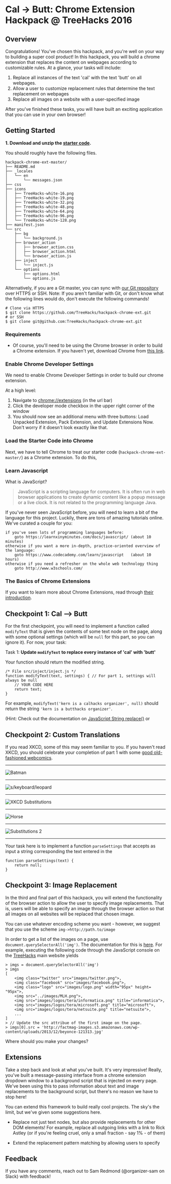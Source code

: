 # Cal -> Butt: Chrome Extension Hackpack @ TreeHacks 2016

## Overview

Congratulations! You've chosen this hackpack, and you're well on your way to building a super cool product! In this hackpack, you will build a chrome extension that replaces the content on webpages according to customizable rules. At a glance, your tasks will include:

1. Replace all instances of the text 'cal' with the text 'butt' on all webpages.
2. Allow a user to customize replacement rules that determine the text replacement on webpages
3. Replace all images on a website with a user-specified image 

After you've finished these tasks, you will have built an exciting application that you can use in your own browser!

## Getting Started

**1. Download and unzip the [starter code](https://github.com/TreeHacks/hackpack-chrome-ext/archive/master.zip).**

You should roughly have the following files.

```
hackpack-chrome-ext-master/
├── README.md
├── _locales
│   └── en
│       └── messages.json
├── css
├── icons
│   ├── TreeHacks-white-16.png
│   ├── TreeHacks-white-19.png
│   ├── TreeHacks-white-32.png
│   ├── TreeHacks-white-48.png
│   ├── TreeHacks-white-64.png
│   ├── TreeHacks-white-96.png
│   └── TreeHacks-white-128.png
├── manifest.json
└── src
    ├── bg
    │   └── background.js
    ├── browser_action
    │   ├── browser_action.css
    │   ├── browser_action.html
    │   └── browser_action.js
    ├── inject
    │   └── inject.js
    └── options
        ├── options.html
        └── options.js
```

Alternatively, if you are a Git master, you can sync with [our Git repository](https://github.com/TreeHacks/hackpack-chrome-ext) over HTTPS or SSH. Note: If you aren't familiar with Git, or don't know what the following lines would do, don't execute the following commands!

```
# Clone via HTTPS
$ git clone https://github.com/TreeHacks/hackpack-chrome-ext.git
# or SSH
$ git clone git@github.com:TreeHacks/hackpack-chrome-ext.git
```

### Requirements

* Of course, you'll need to be using the Chrome browser in order to build a Chrome extension. If you haven't yet, download Chrome from [this link](https://www.google.com/chrome/browser/desktop/).

### Enable Chrome Developer Settings

We need to enable Chrome Developer Settings in order to build our chrome extension.

At a high level:

1. Navigate to [chrome://extensions](chrome://extensions) (in the url bar)
2. Click the developer mode checkbox in the upper right corner of the window
3. You should now see an additional menu with three buttons: Load Unpacked Extension, Pack Extension, and Update Extensions Now. Don't worry if it doesn't look exactly like that.

### Load the Starter Code into Chrome

Next, we have to tell Chrome to treat our starter code (`hackpack-chrome-ext-master/`) as a Chrome extension. To do this, 



### Learn Javascript

What is JavaScript?
> JavaScript is a scripting language for computers. It is often run in web browser applications to create dynamic content like a popup message or a live clock. It is not related to the programming language Java.

If you've never seen JavaScript before, you will need to learn a bit of the language for this project. Luckily, there are tons of amazing tutorials online. We've curated a couple for you: 

```
if you've seen lots of programming languages before:
    goto https://learnxinyminutes.com/docs/javascript/ (about 10 minutes)
otherwise if you want a more in-depth, practice-oriented overview of the language:
    goto https://www.codecademy.com/learn/javascript   (about 10 hours)
otherwise if you need a refresher on the whole web technology thing
    goto http://www.w3schools.com/
```

### The Basics of Chrome Extensions

If you want to learn more about Chrome Extensions, read through [their introduction](https://developer.chrome.com/extensions).

## Checkpoint 1: Cal --> Butt

For the first checkpoint, you will need to implement a function called `modifyText` that is given the contents of some text node on the page, along with some optional settings (which will be `null` for this part, so you can ignore it). For now, your task:

Task 1: **Update `modifyText` to replace every instance of 'cal' with 'butt'**

Your function should return the modified string. 

```
/* File src/inject/inject.js */
function modifyText(text, settings) { // For part 1, settings will always be null
	// YOUR CODE HERE
	return text;
}
```

For example, `modifyText('kern is a calhacks organizer', null)` should return the string `'kern is a butthacks organizer'`. 

(Hint: Check out the documentation on [JavaScript String replace()](http://www.w3schools.com/jsref/jsref_replace.asp) or 

## Checkpoint 2: Custom Translations

If you read XKCD, some of this may seem familiar to you. If you haven't read XKCD, you should celebrate your completion of part 1 with some [good old-fashioned webcomics](http://xkcd.com/).

---

![Batman](http://imgs.xkcd.com/comics/batman.png)

---

![s/keyboard/leopard](http://imgs.xkcd.com/comics/s_keyboard_leopard.png)

---

![XKCD Substitutions](https://imgs.xkcd.com/comics/substitutions.png)

---

![Horse](http://imgs.xkcd.com/comics/horse.png)

---

![Substitutions 2](http://imgs.xkcd.com/comics/substitutions_2.png)

---

Your task here is to implement a function `parseSettings` that accepts as input a string corresponding the text entered in the 

```
function parseSettings(text) {
	return null;
}
```





## Checkpoint 3: Image Replacement

In the third and final part of this hackpack, you will extend the functionality of the browser action to allow the user to specify image replacements. That is, users will be able to specify an image through the browser action so that all images on all websites will be replaced that chosen image.

You can use whatever encoding scheme you want - however, we suggest that you use the scheme `img->http://path.to/image`

In order to get a list of the images on a page, use `document.querySelectorAll('img')`. The documentation for this is [here](https://developer.mozilla.org/en-US/docs/Web/API/Document/querySelectorAll). For example, executing the following code through the JavaScript console on the [TreeHacks](https://www.treehacks.com/) main website yields

```
> imgs = document.querySelectorAll('img')
> imgs
[
    <img class=​"twitter" src=​"images/​twitter.png">​,
    <img class=​"facebook" src=​"images/​facebook.png">​,
    <img class=​"logo" src=​"images/​logo.png" width=​"95px" height=​"95px">​,
    <img src=​"../​images/​MLH.png">​,
    <img src=​"images/​logos/​tera/​informatica.png" title=​"informatica">​,
    <img src=​"images/​logos/​tera/​microsoft.png" title=​"microsoft">​,
    <img src=​"images/​logos/​tera/​netsuite.png" title=​"netsuite">​,
    ...
] 
> // Update the src attribue of the first image on the page.
> imgs[0].src = 'http://factmag-images.s3.amazonaws.com/wp-content/uploads/2013/12/beyonce-121313.jpg'
```

Where should you make your changes?


## Extensions

Take a step back and look at what you've built. It's very impressive! Really, you've built a message-passing interface from a chrome extension dropdown window to a background script that is injected on every page. We've been using this to pass information about text and image replacements to the background script, but there's no reason we have to stop here!

You can extend this framework to build really cool projects. The sky's the limit, but we've given some suggestions here.

* Replace not just text nodes, but also provide replacements for other DOM elements! For example, replace all outgoing links with a link to Rick Astley (or if you're feeling cruel, only a small fraction - say 1% - of them)

* Extend the replacement pattern matching by allowing users to specify 


## Feedback

If you have any comments, reach out to Sam Redmond (@organizer-sam on Slack) with feedback!



